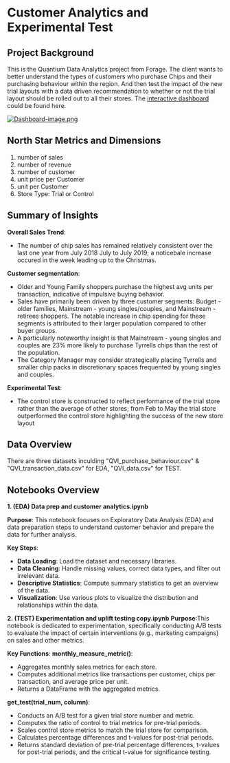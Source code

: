 # Customer Analytics and Experimental Test

## Project Background
This is the Quantium Data Analytics project from Forage. The client wants to better understand the types of customers who purchase Chips and their purchasing behaviour within the region. And  then test the impact of the new trial layouts with a data driven recommendation to whether or not the trial layout should be rolled out to all their stores. The [interactive dashboard](https://public.tableau.com/app/profile/jia.xu4667/viz/quantium_project_report/Dashboard1) could be found here.


[![Dashboard-image.png](https://i.postimg.cc/MTCdzW8C/Dashboard-image.png)](https://postimg.cc/7GNgVrh9)


## North Star Metrics and Dimensions
1. number of sales
2. number of revenue
3. number of customer
4. unit price per Customer
5. unit per Customer
6. Store Type: Trial or Control 

## Summary of Insights

**Overall Sales Trend**: 
- The number of chip sales has remained relatively consistent over the last one year from July 2018 July to July 2019; a noticebale increase occured in the week leading up to the Christmas.

**Customer segmentation**:
- Older and Young Family shoppers purchase the highest avg units per transaction, indicative of impulsive buying behavior.
- Sales have primarily been driven by three customer segments: Budget - older families, Mainstream - young singles/couples, and Mainstream - retirees shoppers. The notable increase in chip spending for these segments is attributed to their larger population compared to other buyer groups.
- A particularly noteworthy insight is that Mainstream - young singles and couples are 23% more likely to purchase Tyrrells chips than the rest of the population.
- The Category Manager may consider strategically placing Tyrrells and smaller chip packs in discretionary spaces frequented by young singles and couples. 

**Experimental Test**: 

- The control store is constructed to reflect performance of the trial store rather than the average of other stores; from Feb to May the trial store outperformed the control store highlighting the success of the new store layout

  
## Data Overview 
There are three datasets inculding "QVI_purchase_behaviour.csv" & "QVI_transaction_data.csv" for EDA, "QVI_data.csv" for TEST. 

## Notebooks Overview
**1. (EDA) Data prep and customer analytics.ipynb**

**Purpose**: This notebook focuses on Exploratory Data Analysis (EDA) and data preparation steps to understand customer behavior and prepare the data for further analysis.

**Key Steps**:

* **Data Loading**: Load the dataset and necessary libraries.
* **Data Cleaning**: Handle missing values, correct data types, and filter out irrelevant data.
* **Descriptive Statistics**: Compute summary statistics to get an overview of the data.
* **Visualization**: Use various plots to visualize the distribution and relationships within the data.

**2. (TEST) Experimentation and uplift testing copy.ipynb**
**Purpose**:This notebook is dedicated to experimentation, specifically conducting A/B tests to evaluate the impact of certain interventions (e.g., marketing campaigns) on sales and other metrics.

**Key Functions**:
**monthly_measure_metric()**:
* Aggregates monthly sales metrics for each store.
* Computes additional metrics like transactions per customer, chips per transaction, and average price per unit.
* Returns a DataFrame with the aggregated metrics.

**get_test(trial_num, column)**:
* Conducts an A/B test for a given trial store number and metric.
* Computes the ratio of control to trial metrics for pre-trial periods.
* Scales control store metrics to match the trial store for comparison.
* Calculates percentage differences and t-values for post-trial periods.
* Returns standard deviation of pre-trial percentage differences, t-values for post-trial periods, and the critical t-value for significance testing.
